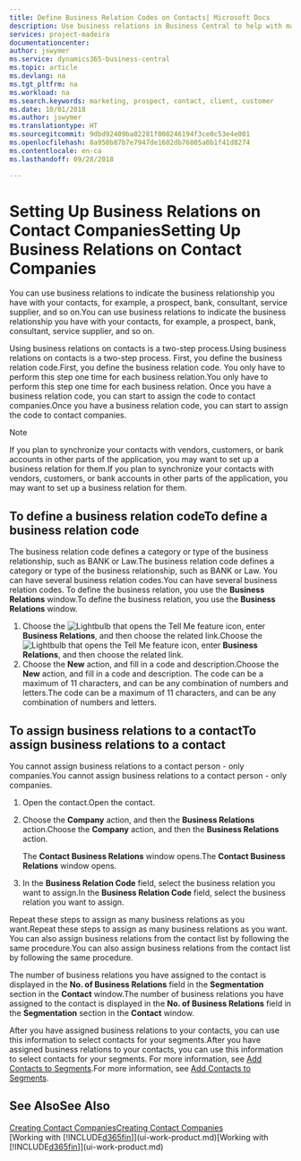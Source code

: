 ```yaml
---
title: Define Business Relation Codes on Contacts| Microsoft Docs
description: Use business relations in Business Central to help with marketing and to indicate the business relationship you have with your  prospects, clients, and customers, for example, a bank or service supplier.
services: project-madeira
documentationcenter: 
author: jswymer
ms.service: dynamics365-business-central
ms.topic: article
ms.devlang: na
ms.tgt_pltfrm: na
ms.workload: na
ms.search.keywords: marketing, prospect, contact, client, customer
ms.date: 10/01/2018
ms.author: jswymer
ms.translationtype: HT
ms.sourcegitcommit: 9dbd92409ba02281f008246194f3ce0c53e4e001
ms.openlocfilehash: 8a950b87b7e7947de1602db76805a0b1f41d8274
ms.contentlocale: en-ca
ms.lasthandoff: 09/28/2018

---
```

# <a name="setting-up-business-relations-on-contact-companies"></a><span data-ttu-id="1aba8-103">Setting Up Business Relations on Contact Companies</span><span class="sxs-lookup"><span data-stu-id="1aba8-103">Setting Up Business Relations on Contact Companies</span></span>
<span data-ttu-id="1aba8-104">You can use business relations to indicate the business relationship you have with your contacts, for example, a prospect, bank, consultant, service supplier, and so on.</span><span class="sxs-lookup"><span data-stu-id="1aba8-104">You can use business relations to indicate the business relationship you have with your contacts, for example, a prospect, bank, consultant, service supplier, and so on.</span></span>

<span data-ttu-id="1aba8-105">Using business relations on contacts is a two-step process.</span><span class="sxs-lookup"><span data-stu-id="1aba8-105">Using business relations on contacts is a two-step process.</span></span> <span data-ttu-id="1aba8-106">First, you define the business relation code.</span><span class="sxs-lookup"><span data-stu-id="1aba8-106">First, you define the business relation code.</span></span> <span data-ttu-id="1aba8-107">You only have to perform this step one time for each business relation.</span><span class="sxs-lookup"><span data-stu-id="1aba8-107">You only have to perform this step one time for each business relation.</span></span> <span data-ttu-id="1aba8-108">Once you have a business relation code, you can start to assign the code to contact companies.</span><span class="sxs-lookup"><span data-stu-id="1aba8-108">Once you have a business relation code, you can start to assign the code to contact companies.</span></span>

> [!NOTE]  
>   <span data-ttu-id="1aba8-109">If you plan to synchronize your contacts with vendors, customers, or bank accounts in other parts of the application, you may want to set up a business relation for them.</span><span class="sxs-lookup"><span data-stu-id="1aba8-109">If you plan to synchronize your contacts with vendors, customers, or bank accounts in other parts of the application, you may want to set up a business relation for them.</span></span>

## <a name="to-define-a-business-relation-code"></a><span data-ttu-id="1aba8-110">To define a business relation code</span><span class="sxs-lookup"><span data-stu-id="1aba8-110">To define a business relation code</span></span>
<span data-ttu-id="1aba8-111">The business relation code defines a category or type of the business relationship, such as BANK or Law.</span><span class="sxs-lookup"><span data-stu-id="1aba8-111">The business relation code defines a category or type of the business relationship, such as BANK or Law.</span></span> <span data-ttu-id="1aba8-112">You can have several business relation codes.</span><span class="sxs-lookup"><span data-stu-id="1aba8-112">You can have several business relation codes.</span></span> <span data-ttu-id="1aba8-113">To define the business relation, you use the **Business Relations** window.</span><span class="sxs-lookup"><span data-stu-id="1aba8-113">To define the business relation, you use the **Business Relations** window.</span></span>

1. <span data-ttu-id="1aba8-114">Choose the ![Lightbulb that opens the Tell Me feature](media/ui-search/search_small.png "Tell me what you want to do") icon, enter **Business Relations**, and then choose the related link.</span><span class="sxs-lookup"><span data-stu-id="1aba8-114">Choose the ![Lightbulb that opens the Tell Me feature](media/ui-search/search_small.png "Tell me what you want to do") icon, enter **Business Relations**, and then choose the related link.</span></span>
2. <span data-ttu-id="1aba8-115">Choose the **New** action, and fill in a code and description.</span><span class="sxs-lookup"><span data-stu-id="1aba8-115">Choose the **New** action, and fill in a code and description.</span></span> <span data-ttu-id="1aba8-116">The code can be a maximum of 11 characters, and can be any combination of numbers and letters.</span><span class="sxs-lookup"><span data-stu-id="1aba8-116">The code can be a maximum of 11 characters, and can be any combination of numbers and letters.</span></span>

## <a name="AssignBusRelContact"></a> <span data-ttu-id="1aba8-117">To assign business relations to a contact</span><span class="sxs-lookup"><span data-stu-id="1aba8-117">To assign business relations to a contact</span></span>
<span data-ttu-id="1aba8-118">You cannot assign business relations to a contact person - only companies.</span><span class="sxs-lookup"><span data-stu-id="1aba8-118">You cannot assign business relations to a contact person - only companies.</span></span>

1. <span data-ttu-id="1aba8-119">Open the contact.</span><span class="sxs-lookup"><span data-stu-id="1aba8-119">Open the contact.</span></span>
2. <span data-ttu-id="1aba8-120">Choose the **Company** action, and then the **Business Relations** action.</span><span class="sxs-lookup"><span data-stu-id="1aba8-120">Choose the **Company** action, and then the **Business Relations** action.</span></span>

    <span data-ttu-id="1aba8-121">The **Contact Business Relations** window opens.</span><span class="sxs-lookup"><span data-stu-id="1aba8-121">The **Contact Business Relations** window opens.</span></span>
3. <span data-ttu-id="1aba8-122">In the **Business Relation Code** field, select the business relation you want to assign.</span><span class="sxs-lookup"><span data-stu-id="1aba8-122">In the **Business Relation Code** field, select the business relation you want to assign.</span></span>

<span data-ttu-id="1aba8-123">Repeat these steps to assign as many business relations as you want.</span><span class="sxs-lookup"><span data-stu-id="1aba8-123">Repeat these steps to assign as many business relations as you want.</span></span> <span data-ttu-id="1aba8-124">You can also assign business relations from the contact list by following the same procedure.</span><span class="sxs-lookup"><span data-stu-id="1aba8-124">You can also assign business relations from the contact list by following the same procedure.</span></span>

<span data-ttu-id="1aba8-125">The number of business relations you have assigned to the contact is displayed in the **No. of Business Relations** field in the **Segmentation** section in the **Contact** window.</span><span class="sxs-lookup"><span data-stu-id="1aba8-125">The number of business relations you have assigned to the contact is displayed in the **No. of Business Relations** field in the **Segmentation** section in the **Contact** window.</span></span>

<span data-ttu-id="1aba8-126">After you have assigned business relations to your contacts, you can use this information to select contacts for your segments.</span><span class="sxs-lookup"><span data-stu-id="1aba8-126">After you have assigned business relations to your contacts, you can use this information to select contacts for your segments.</span></span> <span data-ttu-id="1aba8-127">For more information, see [Add Contacts to Segments](marketing-add-contact-segment.md).</span><span class="sxs-lookup"><span data-stu-id="1aba8-127">For more information, see [Add Contacts to Segments](marketing-add-contact-segment.md).</span></span>

## <a name="see-also"></a><span data-ttu-id="1aba8-128">See Also</span><span class="sxs-lookup"><span data-stu-id="1aba8-128">See Also</span></span>
[<span data-ttu-id="1aba8-129">Creating Contact Companies</span><span class="sxs-lookup"><span data-stu-id="1aba8-129">Creating Contact Companies</span></span>](marketing-create-contact-companies.md)  
<span data-ttu-id="1aba8-130">[Working with [!INCLUDE[d365fin](includes/d365fin_md.md)]](ui-work-product.md)</span><span class="sxs-lookup"><span data-stu-id="1aba8-130">[Working with [!INCLUDE[d365fin](includes/d365fin_md.md)]](ui-work-product.md)</span></span>

